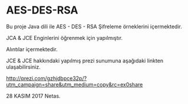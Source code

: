 # AES-DES-RSA

Bu proje Java dili ile AES - DES - RSA Şifreleme örneklerini içermektedir. 

JCA & JCE Enginlerini öğrenmek için yapılmıştır.

Alıntılar içermektedir.

JCE & JCE hakkındaki yapılmış prezi sunumuna aşağıdaki linkten ulaşabilirsiniz. 

http://prezi.com/gzhjdbpce32p/?utm_campaign=share&utm_medium=copy&rc=ex0share

28 KASIM 2017 Netas.
